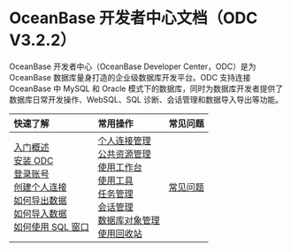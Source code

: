 OceanBase 开发者中心文档（ODC V3.2.2） 
=========================
OceanBase 开发者中心（OceanBase Developer Center，ODC）是为 OceanBase 数据库量身打造的企业级数据库开发平台。ODC 支持连接 OceanBase 中 MySQL 和 Oracle 模式下的数据库，同时为数据库开发者提供了数据库日常开发操作、WebSQL、SQL 诊断、会话管理和数据导入导出等功能。

|         快速了解         | 常用操作 |常见问题|
|:-----------------------|:---------|:---------|
|    [入门概述](../3.quickstart/1.quickstart-overview.md)  <br> [安装 ODC](../3.quickstart/2.install-odc.md) <br> [登录账号](../3.quickstart/3.quickstart-log-on-to-odc.md)<br> [创建个人连接](../3.quickstart/4.quickstart-create-a-personal-connection.md) <br> [如何导出数据](../4.tutorials/3.export-data.md) <br> [如何导入数据](../4.tutorials/4.tutorials-import.md)<br> [如何使用 SQL 窗口](../5.web-odc-user-guide/5.web-odc-use-workspace/2.web-odc-sql-window.md)| [个人连接管理](../5.web-odc-user-guide/5.web-odc-user-guide/3.web-odc-connect-database/2.web-odc-manage-connections.md) <br>[公共资源管理](../5.web-odc-user-guide/4.web-odc-public-resource-management/3.web-odc-resource-management/1.web-odc-manage-public-connection.md)<br> [使用工作台](../5.web-odc-user-guide/5.web-odc-use-workspace/1.web-odc-use-workspace-overview.md) <br>[使用工具](../5.web-odc-user-guide/6.web-odc-use-tools/1.web-odc-data-export-and-import/1.web-odc-data-export-and-import-overview.md) <br>[任务管理](../5.web-odc-user-guide/8.web-odc-task-management/1.web-odc-task-management-overview.md)<br>[会话管理](../5.web-odc-user-guide/9.web-odc-session-management.md)<br>[数据库对象管理](../5.web-odc-user-guide/10.web-odc-database-objects/1.web-odc-table-objects/1.web-odc-table-objects-overview.md)<br>[使用回收站](../5.web-odc-user-guide/7.web-odc-recycle-bin.md) |[常见问题](../9.fag)  |

